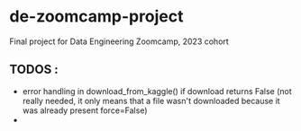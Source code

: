 # de-zoomcamp-project
Final project for Data Engineering Zoomcamp, 2023 cohort

## TODOS : 
- error handling in download_from_kaggle() if download returns False (not really needed, it only means that a file wasn't downloaded because it was already present force=False)
- 